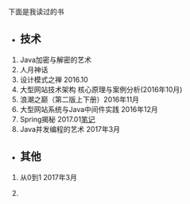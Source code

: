 下面是我读过的书

* ## 技术

1. Java加密与解密的艺术
2. 人月神话
3. 设计模式之禅 2016.10
4. 大型网站技术架构 核心原理与案例分析\(2016年10月\)
5. 浪潮之巅（第二版上下册）2016年11月
6. 大型网站系统与Java中间件实践 2016年12月
7. Spring揭秘 2017.01[笔记](/reading-list/reading-notes/Spring-Secret.md)
8. Java并发编程的艺术 2017年3月

* ## **其他**

1. 从0到1 2017年3月

2. 



